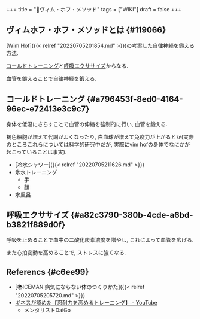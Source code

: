 +++
title = "📝ヴィム・ホフ・メソッド"
tags = ["WIKI"]
draft = false
+++

## ヴィムホフ・ホフ・メソッドとは {#119066}

[Wim Hof]({{< relref "20220705201854.md" >}})の考案した自律神経を鍛える方法.

[コールドトレーニング](#a796453f-8ed0-4164-96ec-e72413e3c9c7)と[呼吸エクササイズ](#a82c3790-380b-4cde-a6bd-b3821f889d0f)からなる.

血管を鍛えることで自律神経を鍛える.


## コールドトレーニング {#a796453f-8ed0-4164-96ec-e72413e3c9c7}

身体を低温にさらすことで血管の伸縮を強制的に行い, 血管を鍛える.

褐色細胞が増えて代謝がよくなったり, 白血球が増えて免疫力が上がるとか(実際のところこれらについては科学的研究中だが, 実際にvim hofの身体でなにかが起こっていることは事実).

-   [冷水シャワー]({{< relref "20220705211626.md" >}})
-   氷水トレーニング
    -   手
    -   顔
-   水風呂


## 呼吸エクササイズ {#a82c3790-380b-4cde-a6bd-b3821f889d0f}

呼吸を止めることで血中の二酸化炭素濃度を増やし, これによって血管を広げる.

また心拍変動を高めることで, ストレスに強くなる.


## Referencs {#c6ee99}

-   [📚ICEMAN 病気にならない体のつくりかた]({{< relref "20220705205720.md" >}})
-   [ギネスが認めた【忍耐力を高めるトレーニング】 - YouTube](https://www.youtube.com/watch?v=AYNesBaqQ24)
    -   メンタリストDaiGo
